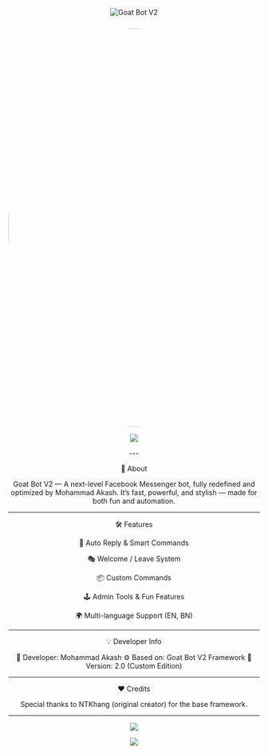 <div align="center">

<p align="center">
  <img src="https://readme-typing-svg.herokuapp.com?font=Orbitron&size=28&duration=3000&pause=500&color=00FFD1&center=true&vCenter=true&width=800&lines=🤖+Goat+Bot+V2+—+by+𝐌𝐨𝐡𝐚𝐦𝐦𝐚𝐝+𝐀𝐤𝐚𝐬𝐡+🐐" alt="Goat Bot V2"/>
</p><img src="https://i.imgur.com/bMtWFb6.jpeg" width="800" style="border-radius:50%;margin-top:10px;" alt="Mohammad Akash"/><p align="center">
  <img src="https://readme-typing-svg.herokuapp.com?font=Fira+Code&pause=1000&color=00C4FF&center=true&vCenter=true&width=500&lines=🚀+Goat+Bot+V2+Reloaded;⚡+Built+by+Mohammad+Akash;💫+Fast%2C+Smart+%26+Reliable;💥+Messenger+Bot+Evolution"/>
</p>
---

🌟 About

Goat Bot V2 — A next-level Facebook Messenger bot, fully redefined and optimized by Mohammad Akash. It’s fast, powerful, and stylish — made for both fun and automation.


---

🛠 Features

🚀 Auto Reply & Smart Commands

🎭 Welcome / Leave System

📦 Custom Commands

🕹️ Admin Tools & Fun Features

🌍 Multi-language Support (EN, BN)



---

💡 Developer Info

👑 Developer: Mohammad Akash
⚙️ Based on: Goat Bot V2 Framework
📆 Version: 2.0 (Custom Edition)


---

❤️ Credits

Special thanks to NTKhang (original creator) for the base framework.


---

<p align="center">
  <img src="https://readme-typing-svg.herokuapp.com?font=Fira+Code&pause=1000&color=FF6B6B&center=true&vCenter=true&width=500&lines=Made+with+❤️+by+Mohammad+Akash;Star+this+repo+if+you+love+it!"/>
</p><img src="https://capsule-render.vercel.app/api?type=waving&color=gradient&height=80&section=footer"/></div>

